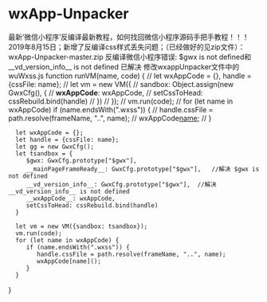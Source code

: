 # wxApp-Unpacker
最新‘微信小程序’反编译最新教程，如何找回微信小程序源码手把手教程！！！
2019年8月15日；新增了反编译css样式丢失问题；（已经做好的见zip文件）：wxApp-Unpacker-master.zip
反编译微信小程序错误: $gwx is not defined和__vd_version_info__ is not defined 已解决
修改wxappUnpacker文件中的 wuWxss.js
function runVM(name, code) {
      // let wxAppCode = {}, handle = {cssFile: name};
      // let vm = new VM({
      //    sandbox: Object.assign(new GwxCfg(), {
      //       __wxAppCode__: wxAppCode,
      //       setCssToHead: cssRebuild.bind(handle)
      //    })
      // });
      // vm.run(code);
      // for (let name in wxAppCode) if (name.endsWith(".wxss")) {
      //    handle.cssFile = path.resolve(frameName, "..", name);
      //    wxAppCode[name]();
      // }
 
      let wxAppCode = {};
      let handle = {cssFile: name};
      let gg = new GwxCfg();
      let tsandbox = {
         $gwx: GwxCfg.prototype["$gwx"],
         __mainPageFrameReady__: GwxCfg.prototype["$gwx"],   //解决 $gwx is not defined
         __vd_version_info__: GwxCfg.prototype["$gwx"],  //解决 __vd_version_info__ is not defined
         __wxAppCode__: wxAppCode,
         setCssToHead: cssRebuild.bind(handle)
      }
 
      let vm = new VM({sandbox: tsandbox});
      vm.run(code);
      for (let name in wxAppCode) {
         if (name.endsWith(".wxss")) {
            handle.cssFile = path.resolve(frameName, "..", name);
            wxAppCode[name]();
         }
      }
   }
